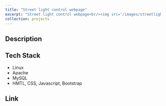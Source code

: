 ```yaml
---
title: "Street light control webpage"
excerpt: "Street light control webpage<br/><img src='/images/streetlight.jpg'>"
collection: projects
---
```


## Description

## Tech Stack
* Linux
* Apache
* MySQL
* HMTL, CSS, Javascript, Bootstrap

## Link
